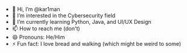 - 👋 Hi, I’m @kar1man
- 👀 I’m interested in the Cybersecurity field
- 🌱 I’m currently learning Python, Java, and UI/UX Design
- 📫 How to reach me (don't)
- 😄 Pronouns: He/Him
- ⚡ Fun fact: I love bread and walking (which might be weird to some)

<!---
kar1man/kar1man is a ✨ special ✨ repository because its `README.md` (this file) appears on your GitHub profile.
You can click the Preview link to take a look at your changes.
--->
